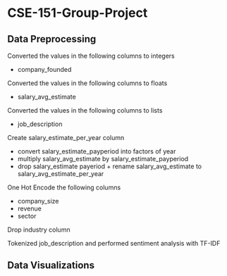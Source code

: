 # CSE-151-Group-Project

## Data Preprocessing

Converted the values in the following columns to integers 
- company_founded

Converted the values in the following columns to floats 
- salary_avg_estimate

Converted the values in the following columns to lists
- job_description

Create salary_estimate_per_year column 
- convert salary_estimate_payperiod into factors of year
- multiply salary_avg_estimate by salary_estimate_payperiod
- drop salary_estimate payeriod + rename salary_avg_estimate to salary_avg_estimate_per_year

One Hot Encode the following columns 
- company_size
- revenue
- sector

Drop industry column

Tokenized job_description and performed sentiment analysis with TF-IDF

## Data Visualizations 

